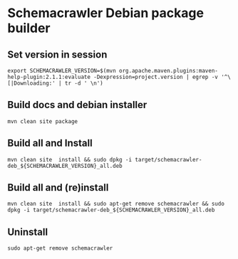 Schemacrawler Debian package builder
==========================================

Set version in session
------------------------------------------

`export SCHEMACRAWLER_VERSION=$(mvn org.apache.maven.plugins:maven-help-plugin:2.1.1:evaluate -Dexpression=project.version | egrep -v '^\[|Downloading:' | tr -d ' \n')`

Build docs and debian installer
------------------------------------------

`mvn clean site package`


Build all and Install
------------------------------------------

`mvn clean site  install && sudo dpkg -i target/schemacrawler-deb_${SCHEMACRAWLER_VERSION}_all.deb`


Build all and (re)install
------------------------------------------

`mvn clean site  install && sudo apt-get remove schemacrawler && sudo dpkg -i target/schemacrawler-deb_${SCHEMACRAWLER_VERSION}_all.deb`


Uninstall
------------------------------------------

`sudo apt-get remove schemacrawler`


